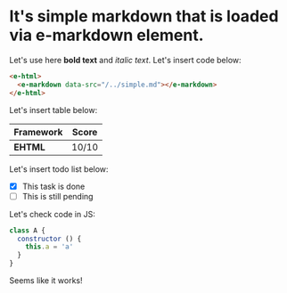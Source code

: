 # It's simple markdown that is loaded via e-markdown element.

Let's use here **bold text** and *italic text*. Let's insert code below:

```html
<e-html>
  <e-markdown data-src="/../simple.md"></e-markdown>
</e-html>
```

Let's insert table below:

|Framework|Score|
|--- |--- |
|**EHTML**|10/10|

Let's insert todo list below:

 - [x] This task is done
 - [ ] This is still pending

Let's check code in JS:

```js
class A {
  constructor () {
    this.a = 'a'
  }
}
```

Seems like it works!
